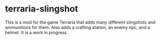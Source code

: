 # terraria-slingshot
This is a mod for the game Terraria that adds many different slingshots and ammunitions for them. Also adds a crafting station, an enemy npc, and a helmet. It is a work in progress.
